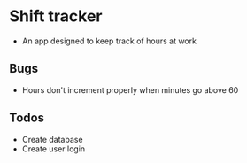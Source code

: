 # Shift tracker
- An app designed to keep track of hours at work

## Bugs
- Hours don't increment properly when minutes go above 60

## Todos
- Create database
- Create user login
